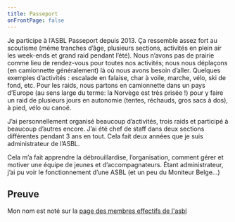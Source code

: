 ```yaml
---
title: Passeport
onFrontPage: false
---
```


Je participe à l’ASBL Passeport depuis 2013. Ça ressemble assez fort au scoutisme (même tranches d’âge, plusieurs sections, activités en plein air les week-ends et grand raid pendant l’été). Nous n’avons pas de prairie comme lieu de rendez-vous pour toutes nos activités; nous nous déplaçons (en camionnette généralement) là où nous avons besoin d’aller. Quelques exemples d’activités : escalade en falaise, char à voile, marche, vélo, ski de fond, etc.
Pour les raids, nous partons en camionnette dans un pays d’Europe (au sens large du terme: la Norvège est très prisée !) pour y faire un raid de plusieurs jours en autonomie (tentes, réchauds, gros sacs à dos), à pied, vélo ou canoë.

J’ai personnellement organisé beaucoup d’activités, trois raids et participé à beaucoup d’autres encore. J’ai été chef de staff dans deux sections différentes pendant 3 ans en tout. Cela fait deux années que je suis administrateur de l’ASBL.

Cela m’a fait apprendre la débrouillardise, l’organisation, comment gérer et motiver une équipe de jeunes et d’accompagnateurs. Étant administrateur, j’ai pu voir le fonctionnement d’une ASBL (et un peu du Moniteur Belge…)

<!--more-->
## Preuve
Mon nom est noté sur la [page des membres effectifs de l'asbl](http://garcons.passeportasbl.be/presentation/membres-effectifs/)
